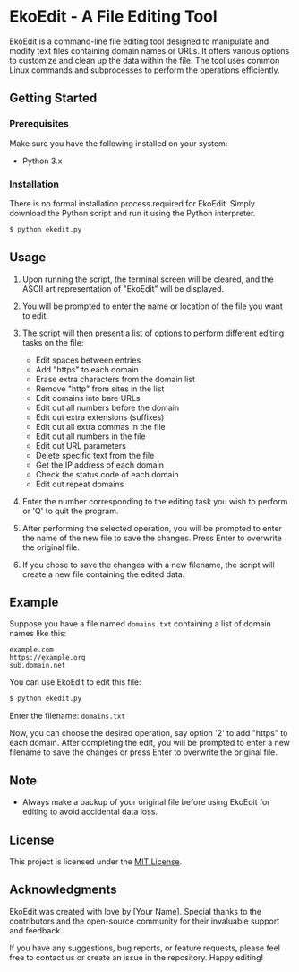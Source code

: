 # EkoEdit - A File Editing Tool

EkoEdit is a command-line file editing tool designed to manipulate and modify text files containing domain names or URLs. It offers various options to customize and clean up the data within the file. The tool uses common Linux commands and subprocesses to perform the operations efficiently.

## Getting Started

### Prerequisites

Make sure you have the following installed on your system:

- Python 3.x

### Installation

There is no formal installation process required for EkoEdit. Simply download the Python script and run it using the Python interpreter.

```bash
$ python ekedit.py
```

## Usage

1. Upon running the script, the terminal screen will be cleared, and the ASCII art representation of "EkoEdit" will be displayed.

2. You will be prompted to enter the name or location of the file you want to edit.

3. The script will then present a list of options to perform different editing tasks on the file:

    - Edit spaces between entries
    - Add "https" to each domain
    - Erase extra characters from the domain list
    - Remove "http" from sites in the list
    - Edit domains into bare URLs
    - Edit out all numbers before the domain
    - Edit out extra extensions (suffixes)
    - Edit out all extra commas in the file
    - Edit out all numbers in the file
    - Edit out URL parameters
    - Delete specific text from the file
    - Get the IP address of each domain
    - Check the status code of each domain
    - Edit out repeat domains

4. Enter the number corresponding to the editing task you wish to perform or 'Q' to quit the program.

5. After performing the selected operation, you will be prompted to enter the name of the new file to save the changes. Press Enter to overwrite the original file.

6. If you chose to save the changes with a new filename, the script will create a new file containing the edited data.

## Example

Suppose you have a file named `domains.txt` containing a list of domain names like this:

```
example.com
https://example.org
sub.domain.net
```

You can use EkoEdit to edit this file:

```bash
$ python ekedit.py
```

Enter the filename: `domains.txt`

Now, you can choose the desired operation, say option '2' to add "https" to each domain. After completing the edit, you will be prompted to enter a new filename to save the changes or press Enter to overwrite the original file.

## Note

- Always make a backup of your original file before using EkoEdit for editing to avoid accidental data loss.

## License

This project is licensed under the [MIT License](LICENSE).

## Acknowledgments

EkoEdit was created with love by [Your Name]. Special thanks to the contributors and the open-source community for their invaluable support and feedback.

If you have any suggestions, bug reports, or feature requests, please feel free to contact us or create an issue in the repository. Happy editing!
